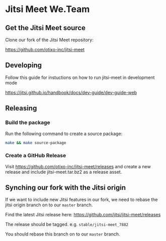 # Jitsi Meet We.Team 

## Get the Jitsi Meet source

Clone our fork of the Jitsi Meet repository:

https://github.com/otixo-inc/jitsi-meet

## Developing

Follow this guide for instuctions on how to run jitsi-meet in development mode

https://jitsi.github.io/handbook/docs/dev-guide/dev-guide-web


## Releasing

### Build the package

Run the following command to create a source package:

```sh
make && make source-package
```

### Create a GitHub Release

Visit https://github.com/otixo-inc/jitsi-meet/releases and create a new release and include jitsi-meet.tar.bz2 as a release asset.

## Synching our fork with the Jitsi origin

If we want to include new Jitsi features in our fork, we need to rebase the jitsi origin branch on to our `master` branch.

Find the latest Jitsi release here: https://github.com/jitsi/jitsi-meet/releases

The release should be tagged. e.g. `stable/jitsi-meet_7882`

You should rebase this branch on to our `master` branch.